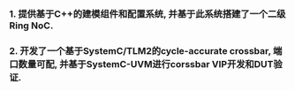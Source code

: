 ### 1. 提供基于C++的建模组件和配置系统, 并基于此系统搭建了一个二级 Ring NoC.
### 2. 开发了一个基于SystemC/TLM2的cycle-accurate crossbar, 端口数量可配, 并基于SystemC-UVM进行corssbar VIP开发和DUT验证.

